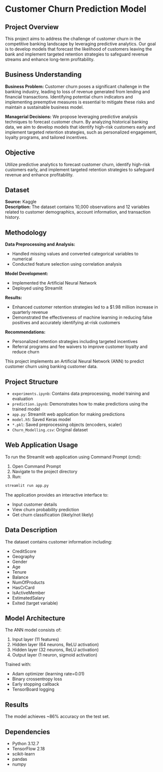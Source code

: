 # Customer Churn Prediction Model

## Project Overview
This project aims to address the challenge of customer churn in the competitive banking landscape by leveraging predictive analytics. Our goal is to develop models that forecast the likelihood of customers leaving the bank and implement targeted retention strategies to safeguard revenue streams and enhance long-term profitability.

## Business Understanding
**Business Problem:** Customer churn poses a significant challenge in the banking industry, leading to loss of revenue generated from lending and financial transactions. Identifying potential churn indicators and implementing preemptive measures is essential to mitigate these risks and maintain a sustainable business model.

**Managerial Decisions:** We propose leveraging predictive analysis techniques to forecast customer churn. By analyzing historical banking data, we aim to develop models that identify high-risk customers early and implement targeted retention strategies, such as personalized engagement, loyalty programs, and tailored incentives.

## Objective
Utilize predictive analytics to forecast customer churn, identify high-risk customers early, and implement targeted retention strategies to safeguard revenue and enhance profitability.

## Dataset
**Source:** Kaggle  
**Description:** The dataset contains 10,000 observations and 12 variables related to customer demographics, account information, and transaction history.

## Methodology
**Data Preprocessing and Analysis:**
- Handled missing values and converted categorical variables to numerical
- Conducted feature selection using correlation analysis

**Model Development:**
- Implemented the Artificial Neural Network
- Deployed using Streamlit

**Results:**
- Enhanced customer retention strategies led to a $1.98 million increase in quarterly revenue
- Demonstrated the effectiveness of machine learning in reducing false positives and accurately identifying at-risk customers

**Recommendations:**
- Personalized retention strategies including targeted incentives
- Referral programs and fee waivers to improve customer loyalty and reduce churn

This project implements an Artificial Neural Network (ANN) to predict customer churn using banking customer data.

## Project Structure
- `experiments.ipynb`: Contains data preprocessing, model training and evaluation
- `prediction.ipynb`: Demonstrates how to make predictions using the trained model
- `app.py`: Streamlit web application for making predictions
- `model.h5`: Saved Keras model
- `*.pkl`: Saved preprocessing objects (encoders, scaler)
- `Churn_Modelling.csv`: Original dataset

## Web Application Usage
To run the Streamlit web application using Command Prompt (cmd):
1. Open Command Prompt
2. Navigate to the project directory
3. Run:
```cmd
streamlit run app.py
```

The application provides an interactive interface to:
- Input customer details
- View churn probability prediction
- Get churn classification (likely/not likely)

## Data Description
The dataset contains customer information including:
- CreditScore
- Geography
- Gender
- Age
- Tenure
- Balance
- NumOfProducts
- HasCrCard
- IsActiveMember
- EstimatedSalary
- Exited (target variable)

## Model Architecture
The ANN model consists of:
1. Input layer (11 features)
2. Hidden layer (64 neurons, ReLU activation)
3. Hidden layer (32 neurons, ReLU activation)
4. Output layer (1 neuron, sigmoid activation)

Trained with:
- Adam optimizer (learning rate=0.01)
- Binary crossentropy loss
- Early stopping callback
- TensorBoard logging

## Results
The model achieves ~86% accuracy on the test set.

## Dependencies
- Python 3.12.7
- TensorFlow 2.18
- scikit-learn
- pandas
- numpy
